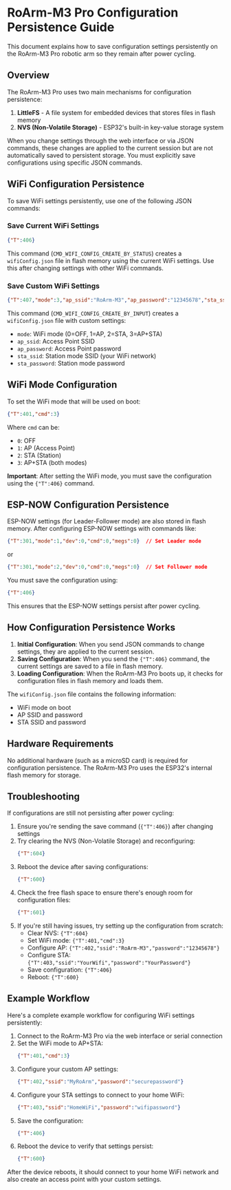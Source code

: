 # RoArm-M3 Pro Configuration Persistence Guide

This document explains how to save configuration settings persistently on the RoArm-M3 Pro robotic arm so they remain after power cycling.

## Overview

The RoArm-M3 Pro uses two main mechanisms for configuration persistence:

1. **LittleFS** - A file system for embedded devices that stores files in flash memory
2. **NVS (Non-Volatile Storage)** - ESP32's built-in key-value storage system

When you change settings through the web interface or via JSON commands, these changes are applied to the current session but are not automatically saved to persistent storage. You must explicitly save configurations using specific JSON commands.

## WiFi Configuration Persistence

To save WiFi settings persistently, use one of the following JSON commands:

### Save Current WiFi Settings

```json
{"T":406}
```

This command (`CMD_WIFI_CONFIG_CREATE_BY_STATUS`) creates a `wifiConfig.json` file in flash memory using the current WiFi settings. Use this after changing settings with other WiFi commands.

### Save Custom WiFi Settings

```json
{"T":407,"mode":3,"ap_ssid":"RoArm-M3","ap_password":"12345678","sta_ssid":"YourWifi","sta_password":"YourPassword"}
```

This command (`CMD_WIFI_CONFIG_CREATE_BY_INPUT`) creates a `wifiConfig.json` file with custom settings:
- `mode`: WiFi mode (0=OFF, 1=AP, 2=STA, 3=AP+STA)
- `ap_ssid`: Access Point SSID
- `ap_password`: Access Point password
- `sta_ssid`: Station mode SSID (your WiFi network)
- `sta_password`: Station mode password

## WiFi Mode Configuration

To set the WiFi mode that will be used on boot:

```json
{"T":401,"cmd":3}
```

Where `cmd` can be:
- `0`: OFF
- `1`: AP (Access Point)
- `2`: STA (Station)
- `3`: AP+STA (both modes)

**Important**: After setting the WiFi mode, you must save the configuration using the `{"T":406}` command.

## ESP-NOW Configuration Persistence

ESP-NOW settings (for Leader-Follower mode) are also stored in flash memory. After configuring ESP-NOW settings with commands like:

```json
{"T":301,"mode":1,"dev":0,"cmd":0,"megs":0}  // Set Leader mode
```

or 

```json
{"T":301,"mode":2,"dev":0,"cmd":0,"megs":0}  // Set Follower mode
```

You must save the configuration using:

```json
{"T":406}
```

This ensures that the ESP-NOW settings persist after power cycling.

## How Configuration Persistence Works

1. **Initial Configuration**: When you send JSON commands to change settings, they are applied to the current session.
2. **Saving Configuration**: When you send the `{"T":406}` command, the current settings are saved to a file in flash memory.
3. **Loading Configuration**: When the RoArm-M3 Pro boots up, it checks for configuration files in flash memory and loads them.

The `wifiConfig.json` file contains the following information:
- WiFi mode on boot
- AP SSID and password
- STA SSID and password

## Hardware Requirements

No additional hardware (such as a microSD card) is required for configuration persistence. The RoArm-M3 Pro uses the ESP32's internal flash memory for storage.

## Troubleshooting

If configurations are still not persisting after power cycling:

1. Ensure you're sending the save command (`{"T":406}`) after changing settings
2. Try clearing the NVS (Non-Volatile Storage) and reconfiguring:
   ```json
   {"T":604}
   ```
3. Reboot the device after saving configurations:
   ```json
   {"T":600}
   ```
4. Check the free flash space to ensure there's enough room for configuration files:
   ```json
   {"T":601}
   ```
5. If you're still having issues, try setting up the configuration from scratch:
   - Clear NVS: `{"T":604}`
   - Set WiFi mode: `{"T":401,"cmd":3}`
   - Configure AP: `{"T":402,"ssid":"RoArm-M3","password":"12345678"}`
   - Configure STA: `{"T":403,"ssid":"YourWifi","password":"YourPassword"}`
   - Save configuration: `{"T":406}`
   - Reboot: `{"T":600}`

## Example Workflow

Here's a complete example workflow for configuring WiFi settings persistently:

1. Connect to the RoArm-M3 Pro via the web interface or serial connection
2. Set the WiFi mode to AP+STA:
   ```json
   {"T":401,"cmd":3}
   ```
3. Configure your custom AP settings:
   ```json
   {"T":402,"ssid":"MyRoArm","password":"securepassword"}
   ```
4. Configure your STA settings to connect to your home WiFi:
   ```json
   {"T":403,"ssid":"HomeWiFi","password":"wifipassword"}
   ```
5. Save the configuration:
   ```json
   {"T":406}
   ```
6. Reboot the device to verify that settings persist:
   ```json
   {"T":600}
   ```

After the device reboots, it should connect to your home WiFi network and also create an access point with your custom settings.
